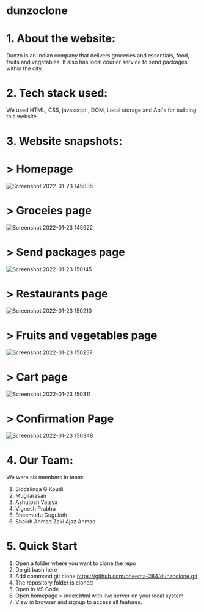 # dunzoclone
# 1. About the website:
Dunzo is an Indian company that delivers groceries and essentials, food, fruits and vegetables.
It also has local courier service to send packages within the city.

# 2. Tech stack used:
We used HTML, CSS, javascript , DOM, Local storage and Api's for building this website.

# 3. Website snapshots:
# > Homepage
![Screenshot 2022-01-23 145835](https://user-images.githubusercontent.com/95955345/150672585-82f54a75-df08-4d41-9c13-252113f1dcbb.jpg)

# > Groceies page
![Screenshot 2022-01-23 145922](https://user-images.githubusercontent.com/95955345/150672603-61ace8a7-3c46-4c5f-9419-95491fa26b65.jpg)

# > Send packages page
![Screenshot 2022-01-23 150145](https://user-images.githubusercontent.com/95955345/150672621-e770da96-059e-4823-9d08-876e551a75fc.jpg)

# > Restaurants page
![Screenshot 2022-01-23 150210](https://user-images.githubusercontent.com/95955345/150672635-fd4aad3c-4ac4-4db3-8bd0-939bdd9760f2.jpg)

# > Fruits and vegetables page
![Screenshot 2022-01-23 150237](https://user-images.githubusercontent.com/95955345/150672654-bee4200b-db43-4053-bb5a-2d1efaea460d.jpg)

# > Cart page
![Screenshot 2022-01-23 150311](https://user-images.githubusercontent.com/95955345/150672681-5e5b1a4a-27b8-487a-936a-ea775b2790e1.jpg)

# > Confirmation Page
![Screenshot 2022-01-23 150348](https://user-images.githubusercontent.com/95955345/150672689-f2e20970-b2a8-453f-a42e-6091138a3680.jpg)

# 4. Our Team:
We were six members in team:
1. Siddalinga G Koudi
2. Mugilarasan
3. Ashutosh Vatsya
4. Vignesh Prabhu
5. Bheemudu Guguloth	
6. Shaikh Ahmad Zaki Ajaz Ahmad

# 5. Quick Start
1. Open a folder where you want to clone the repo
2. Do git bash here
3. Add command git clone https://github.com/bheema-284/dunzoclone.git
4. The repository folder is cloned
5. Open in VS Code
6. Open homepage > index.html with live server on your local system 
7. View in browser and signup to access all features.

